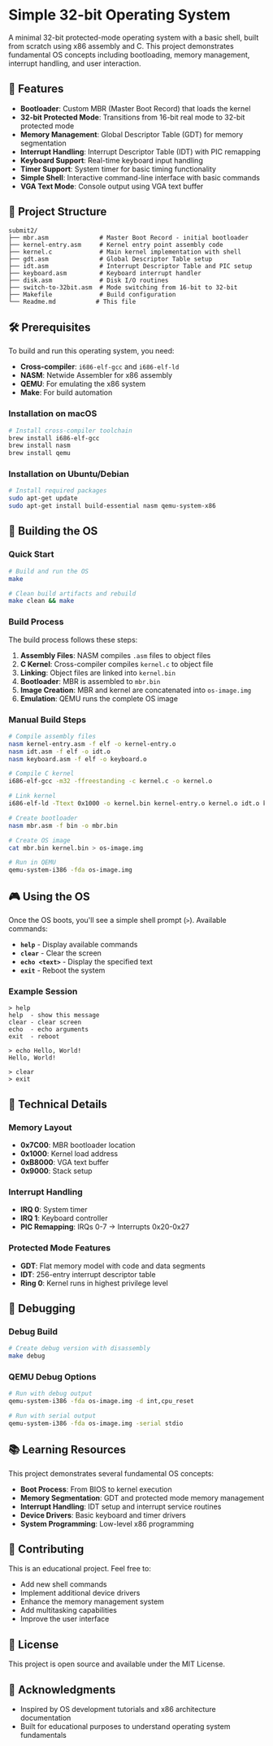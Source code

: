 # Simple 32-bit Operating System

A minimal 32-bit protected-mode operating system with a basic shell, built from scratch using x86 assembly and C. This project demonstrates fundamental OS concepts including bootloading, memory management, interrupt handling, and user interaction.

## 🚀 Features

- **Bootloader**: Custom MBR (Master Boot Record) that loads the kernel
- **32-bit Protected Mode**: Transitions from 16-bit real mode to 32-bit protected mode
- **Memory Management**: Global Descriptor Table (GDT) for memory segmentation
- **Interrupt Handling**: Interrupt Descriptor Table (IDT) with PIC remapping
- **Keyboard Support**: Real-time keyboard input handling
- **Timer Support**: System timer for basic timing functionality
- **Simple Shell**: Interactive command-line interface with basic commands
- **VGA Text Mode**: Console output using VGA text buffer

## 📁 Project Structure

```
submit2/
├── mbr.asm              # Master Boot Record - initial bootloader
├── kernel-entry.asm     # Kernel entry point assembly code
├── kernel.c             # Main kernel implementation with shell
├── gdt.asm              # Global Descriptor Table setup
├── idt.asm              # Interrupt Descriptor Table and PIC setup
├── keyboard.asm         # Keyboard interrupt handler
├── disk.asm             # Disk I/O routines
├── switch-to-32bit.asm  # Mode switching from 16-bit to 32-bit
├── Makefile             # Build configuration
└── Readme.md           # This file
```

## 🛠️ Prerequisites

To build and run this operating system, you need:

- **Cross-compiler**: `i686-elf-gcc` and `i686-elf-ld`
- **NASM**: Netwide Assembler for x86 assembly
- **QEMU**: For emulating the x86 system
- **Make**: For build automation

### Installation on macOS

```bash
# Install cross-compiler toolchain
brew install i686-elf-gcc
brew install nasm
brew install qemu
```

### Installation on Ubuntu/Debian

```bash
# Install required packages
sudo apt-get update
sudo apt-get install build-essential nasm qemu-system-x86
```

## 🔨 Building the OS

### Quick Start

```bash
# Build and run the OS
make

# Clean build artifacts and rebuild
make clean && make
```

### Build Process

The build process follows these steps:

1. **Assembly Files**: NASM compiles `.asm` files to object files
2. **C Kernel**: Cross-compiler compiles `kernel.c` to object file
3. **Linking**: Object files are linked into `kernel.bin`
4. **Bootloader**: MBR is assembled to `mbr.bin`
5. **Image Creation**: MBR and kernel are concatenated into `os-image.img`
6. **Emulation**: QEMU runs the complete OS image

### Manual Build Steps

```bash
# Compile assembly files
nasm kernel-entry.asm -f elf -o kernel-entry.o
nasm idt.asm -f elf -o idt.o
nasm keyboard.asm -f elf -o keyboard.o

# Compile C kernel
i686-elf-gcc -m32 -ffreestanding -c kernel.c -o kernel.o

# Link kernel
i686-elf-ld -Ttext 0x1000 -o kernel.bin kernel-entry.o kernel.o idt.o keyboard.o --oformat binary

# Create bootloader
nasm mbr.asm -f bin -o mbr.bin

# Create OS image
cat mbr.bin kernel.bin > os-image.img

# Run in QEMU
qemu-system-i386 -fda os-image.img
```

## 🎮 Using the OS

Once the OS boots, you'll see a simple shell prompt (`>`). Available commands:

- **`help`** - Display available commands
- **`clear`** - Clear the screen
- **`echo <text>`** - Display the specified text
- **`exit`** - Reboot the system

### Example Session

```
> help
help  - show this message
clear - clear screen
echo  - echo arguments
exit  - reboot

> echo Hello, World!
Hello, World!

> clear
> exit
```

## 🔧 Technical Details

### Memory Layout

- **0x7C00**: MBR bootloader location
- **0x1000**: Kernel load address
- **0xB8000**: VGA text buffer
- **0x9000**: Stack setup

### Interrupt Handling

- **IRQ 0**: System timer
- **IRQ 1**: Keyboard controller
- **PIC Remapping**: IRQs 0-7 → Interrupts 0x20-0x27

### Protected Mode Features

- **GDT**: Flat memory model with code and data segments
- **IDT**: 256-entry interrupt descriptor table
- **Ring 0**: Kernel runs in highest privilege level

## 🐛 Debugging

### Debug Build

```bash
# Create debug version with disassembly
make debug
```

### QEMU Debug Options

```bash
# Run with debug output
qemu-system-i386 -fda os-image.img -d int,cpu_reset

# Run with serial output
qemu-system-i386 -fda os-image.img -serial stdio
```

## 📚 Learning Resources

This project demonstrates several fundamental OS concepts:

- **Boot Process**: From BIOS to kernel execution
- **Memory Segmentation**: GDT and protected mode memory management
- **Interrupt Handling**: IDT setup and interrupt service routines
- **Device Drivers**: Basic keyboard and timer drivers
- **System Programming**: Low-level x86 programming

## 🤝 Contributing

This is an educational project. Feel free to:

- Add new shell commands
- Implement additional device drivers
- Enhance the memory management system
- Add multitasking capabilities
- Improve the user interface

## 📄 License

This project is open source and available under the MIT License.

## 🙏 Acknowledgments

- Inspired by OS development tutorials and x86 architecture documentation
- Built for educational purposes to understand operating system fundamentals